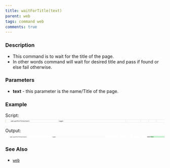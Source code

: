 ```yaml
---
title: waitForTitle(text)
parent: web
tags: command web
comments: true
---
```


### Description

- This command is to wait for the title of the page.
- In other words command will wait for desired  title and pass if found or else fail otherwise.

### Parameters

- **text** - this parameter is the name/Title of the page.

### Example

Script:<br/>
![](image/waitForTitle_01.png)

Output:<br/>
![](image/waitForTitle_02.png)

### See Also

- [`web`](index)